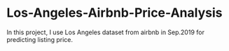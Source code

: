 # Los-Angeles-Airbnb-Price-Analysis
In this project, I use Los Angeles dataset from airbnb in Sep.2019 for predicting listing price.
